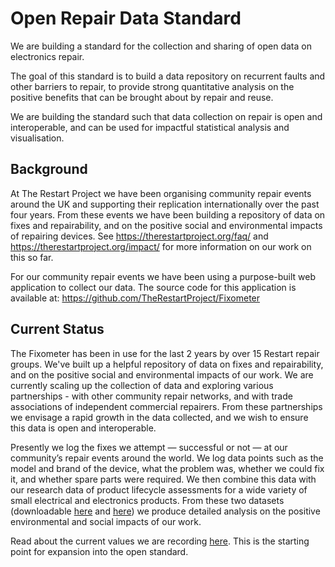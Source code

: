 # Open Repair Data Standard

We are building a standard for the collection and sharing of open data on electronics repair.  

The goal of this standard is to build a data repository on recurrent faults and other barriers to repair, to provide strong quantitative analysis on the positive benefits that can be brought about by repair and reuse.   

We are building the standard such that data collection on repair is open and interoperable, and can be used for impactful statistical analysis and visualisation.

## Background

At The Restart Project we have been organising community repair events around the UK and supporting their replication internationally over the past four years.  From these events we have been building a repository of data on fixes and repairability, and on the positive social and environmental impacts of repairing devices. See https://therestartproject.org/faq/ and https://therestartproject.org/impact/ for more information on our work on this so far.

For our community repair events we have been using a purpose-built web application to collect our data. The source code for this application is available at: https://github.com/TheRestartProject/Fixometer 

## Current Status

The Fixometer has been in use for the last 2 years by over 15 Restart repair groups. We've built up a helpful repository of data on fixes and repairability, and on the positive social and environmental impacts of our work.  We are currently scaling up the collection of data and exploring various partnerships - with other community repair networks, and with trade associations of independent commercial repairers. From these partnerships we envisage a rapid growth in the data collected, and we wish to ensure this data is open and interoperable.

Presently we log the fixes we attempt — successful or not — at our community’s repair events around the world. We log data points such as the model and brand of the device, what the problem was, whether we could fix it, and whether spare parts were required. We then combine this data with our research data of product lifecycle assessments for a wide variety of small electrical and electronics products. From these two datasets (downloadable [here](https://therestartproject.org/download-dataset/) and [here](https://docs.google.com/spreadsheets/d/1MMkPsyrI6ulWkyz6tJbXONUXiOqKWj2v-2cSPJEzuEo/edit#gid=0)) we produce detailed analysis on the positive environmental and social impacts of our work.

Read about the current values we are recording [here](https://github.com/TheRestartProject/OpenRepairDataStandard/blob/master/Current%20Structure.md).  This is the starting point for expansion into the open standard.
